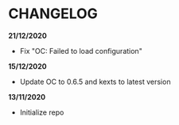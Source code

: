 # CHANGELOG

**21/12/2020**
- Fix "OC: Failed to load configuration"

**15/12/2020**
- Update OC to 0.6.5 and kexts to latest version

**13/11/2020**
- Initialize repo
